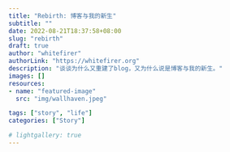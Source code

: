 ```yaml
---
title: "Rebirth: 博客与我的新生"
subtitle: ""
date: 2022-08-21T18:37:58+08:00
slug: "rebirth"
draft: true
author: "whitefirer"
authorLink: "https://whitefirer.org"
description: "谈谈为什么又重建了blog，又为什么说是博客与我的新生。"
images: []
resources:
- name: "featured-image"
  src: "img/wallhaven.jpeg"

tags: ["story", "life"]
categories: ["Story"]

# lightgallery: true
---
```


